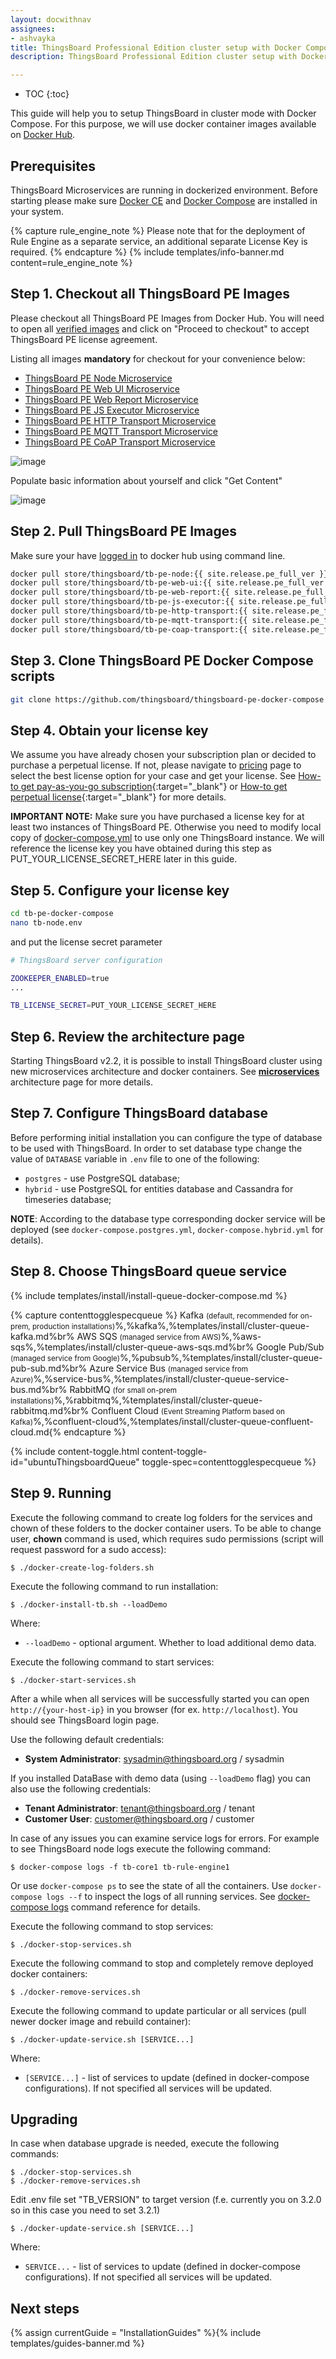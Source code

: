 ```yaml
---
layout: docwithnav
assignees:
- ashvayka
title: ThingsBoard Professional Edition cluster setup with Docker Compose guide
description: ThingsBoard Professional Edition cluster setup with Docker Compose guide

---
```


* TOC
{:toc}

This guide will help you to setup ThingsBoard in cluster mode with Docker Compose. 
For this purpose, we will use docker container images available on [Docker Hub](https://hub.docker.com/search?q=thingsboard&type=image&image_filter=store).  

## Prerequisites

ThingsBoard Microservices are running in dockerized environment.
Before starting please make sure [Docker CE](https://docs.docker.com/install/) and [Docker Compose](https://docs.docker.com/compose/install/) are installed in your system. 

{% capture rule_engine_note %}
Please note that for the deployment of Rule Engine as a separate service, an additional separate License Key is required. 
{% endcapture %}
{% include templates/info-banner.md content=rule_engine_note %}

## Step 1. Checkout all ThingsBoard PE Images

Please checkout all ThingsBoard PE Images from Docker Hub.
You will need to open all [verified images](https://hub.docker.com/search?q=thingsboard&type=image&image_filter=store) and click on "Proceed to checkout" to accept ThingsBoard PE license agreement.

Listing all images **mandatory** for checkout for your convenience below:

 - [ThingsBoard PE Node Microservice](https://hub.docker.com/_/thingsboard-pe-node)  
 - [ThingsBoard PE Web UI Microservice](https://hub.docker.com/_/thingsboard-pe-web-ui)
 - [ThingsBoard PE Web Report Microservice](https://hub.docker.com/_/thingsboard-pe-web-report) 
 - [ThingsBoard PE JS Executor Microservice](https://hub.docker.com/_/thingsboard-pe-js-executor)
 - [ThingsBoard PE HTTP Transport Microservice](https://hub.docker.com/_/thingsboard-pe-http-transport)    
 - [ThingsBoard PE MQTT Transport Microservice](https://hub.docker.com/_/thingsboard-pe-mqtt-transport)
 - [ThingsBoard PE CoAP Transport Microservice](https://hub.docker.com/_/thingsboard-pe-coap-transport) 


![image](/images/user-guide/install/docker-pe/checkout-pe-node.png)


Populate basic information about yourself and click "Get Content"


![image](/images/user-guide/install/docker-pe/details.png)
 

## Step 2. Pull ThingsBoard PE Images

Make sure your have [logged in](https://docs.docker.com/engine/reference/commandline/login/) to docker hub using command line.

```bash
docker pull store/thingsboard/tb-pe-node:{{ site.release.pe_full_ver }}
docker pull store/thingsboard/tb-pe-web-ui:{{ site.release.pe_full_ver }}
docker pull store/thingsboard/tb-pe-web-report:{{ site.release.pe_full_ver }}
docker pull store/thingsboard/tb-pe-js-executor:{{ site.release.pe_full_ver }}
docker pull store/thingsboard/tb-pe-http-transport:{{ site.release.pe_full_ver }}
docker pull store/thingsboard/tb-pe-mqtt-transport:{{ site.release.pe_full_ver }}
docker pull store/thingsboard/tb-pe-coap-transport:{{ site.release.pe_full_ver }}
```

## Step 3. Clone ThingsBoard PE Docker Compose scripts

```bash
git clone https://github.com/thingsboard/thingsboard-pe-docker-compose.git tb-pe-docker-compose
```

## Step 4. Obtain your license key

We assume you have already chosen your subscription plan or decided to purchase a perpetual license. 
If not, please navigate to [pricing](/pricing/) page to select the best license option for your case and get your license. 
See [How-to get pay-as-you-go subscription](https://www.youtube.com/watch?v=dK-QDFGxWek){:target="_blank"} or [How-to get perpetual license](https://www.youtube.com/watch?v=GPe0lHolWek){:target="_blank"} for more details.

**IMPORTANT NOTE:** Make sure you have purchased a license key for at least two instances of ThingsBoard PE. Otherwise you need to modify local copy of 
[docker-compose.yml](https://github.com/thingsboard/thingsboard-pe-docker-compose/blob/master/docker-compose.yml) to use only one ThingsBoard instance. 
We will reference the license key you have obtained during this step as PUT_YOUR_LICENSE_SECRET_HERE later in this guide.


## Step 5. Configure your license key

```bash
cd tb-pe-docker-compose
nano tb-node.env
```

and put the license secret parameter

```bash
# ThingsBoard server configuration

ZOOKEEPER_ENABLED=true
...

TB_LICENSE_SECRET=PUT_YOUR_LICENSE_SECRET_HERE
```


## Step 6. Review the architecture page

Starting ThingsBoard v2.2, it is possible to install ThingsBoard cluster using new microservices architecture and docker containers. 
See [**microservices**](/docs/reference/msa/) architecture page for more details.

## Step 7. Configure ThingsBoard database

Before performing initial installation you can configure the type of database to be used with ThingsBoard.
In order to set database type change the value of `DATABASE` variable in `.env` file to one of the following:

- `postgres` - use PostgreSQL database;
- `hybrid` - use PostgreSQL for entities database and Cassandra for timeseries database;

**NOTE**: According to the database type corresponding docker service will be deployed (see `docker-compose.postgres.yml`, `docker-compose.hybrid.yml` for details).

## Step 8. Choose ThingsBoard queue service 

{% include templates/install/install-queue-docker-compose.md %}

{% capture contenttogglespecqueue %}
Kafka <small>(default, recommended for on-prem, production installations)</small>%,%kafka%,%templates/install/cluster-queue-kafka.md%br%
AWS SQS <small>(managed service from AWS)</small>%,%aws-sqs%,%templates/install/cluster-queue-aws-sqs.md%br%
Google Pub/Sub <small>(managed service from Google)</small>%,%pubsub%,%templates/install/cluster-queue-pub-sub.md%br%
Azure Service Bus <small>(managed service from Azure)</small>%,%service-bus%,%templates/install/cluster-queue-service-bus.md%br%
RabbitMQ <small>(for small on-prem installations)</small>%,%rabbitmq%,%templates/install/cluster-queue-rabbitmq.md%br%
Confluent Cloud <small>(Event Streaming Platform based on Kafka)</small>%,%confluent-cloud%,%templates/install/cluster-queue-confluent-cloud.md{% endcapture %}

{% include content-toggle.html content-toggle-id="ubuntuThingsboardQueue" toggle-spec=contenttogglespecqueue %}

## Step 9. Running

Execute the following command to create log folders for the services and chown of these folders to the docker container users. 
To be able to change user, **chown** command is used, which requires sudo permissions (script will request password for a sudo access): 

`
$ ./docker-create-log-folders.sh
`

Execute the following command to run installation:

`
$ ./docker-install-tb.sh --loadDemo
`

Where:

- `--loadDemo` - optional argument. Whether to load additional demo data.

Execute the following command to start services:

`
$ ./docker-start-services.sh
`

After a while when all services will be successfully started you can open `http://{your-host-ip}` in you browser (for ex. `http://localhost`).
You should see ThingsBoard login page.

Use the following default credentials:

- **System Administrator**: sysadmin@thingsboard.org / sysadmin

If you installed DataBase with demo data (using `--loadDemo` flag) you can also use the following credentials:

- **Tenant Administrator**: tenant@thingsboard.org / tenant
- **Customer User**: customer@thingsboard.org / customer

In case of any issues you can examine service logs for errors.
For example to see ThingsBoard node logs execute the following command:

`
$ docker-compose logs -f tb-core1 tb-rule-engine1
`

Or use `docker-compose ps` to see the state of all the containers.
Use `docker-compose logs --f` to inspect the logs of all running services.
See [docker-compose logs](https://docs.docker.com/compose/reference/logs/) command reference for details.

Execute the following command to stop services:

`
$ ./docker-stop-services.sh
`

Execute the following command to stop and completely remove deployed docker containers:

`
$ ./docker-remove-services.sh
`

Execute the following command to update particular or all services (pull newer docker image and rebuild container):

`
$ ./docker-update-service.sh [SERVICE...]
`

Where:

- `[SERVICE...]` - list of services to update (defined in docker-compose configurations). If not specified all services will be updated.

## Upgrading

In case when database upgrade is needed, execute the following commands:

```
$ ./docker-stop-services.sh
$ ./docker-remove-services.sh
```

Edit .env file set "TB_VERSION" to target version (f.e. currently you on 3.2.0 so in this case you need to set 3.2.1)

```
$ ./docker-update-service.sh [SERVICE...]
```

Where:

- `SERVICE...` - list of services to update (defined in docker-compose configurations). If not specified all services will be updated.

## Next steps

{% assign currentGuide = "InstallationGuides" %}{% include templates/guides-banner.md %}

